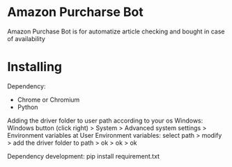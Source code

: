 # Amazon Purcharse Bot
Amazon Purchase Bot is for automatize article checking and bought in case of availability 

# Installing
Dependency:
- Chrome or Chromium
- Python

Adding the driver folder to user path according to your os
Windows: Windows button (click right) > System > Advanced system settings > Environment variables
at User Environment variables: select path > modify > add the driver folder to path > ok > ok > ok

Dependency development: 
pip install requirement.txt
